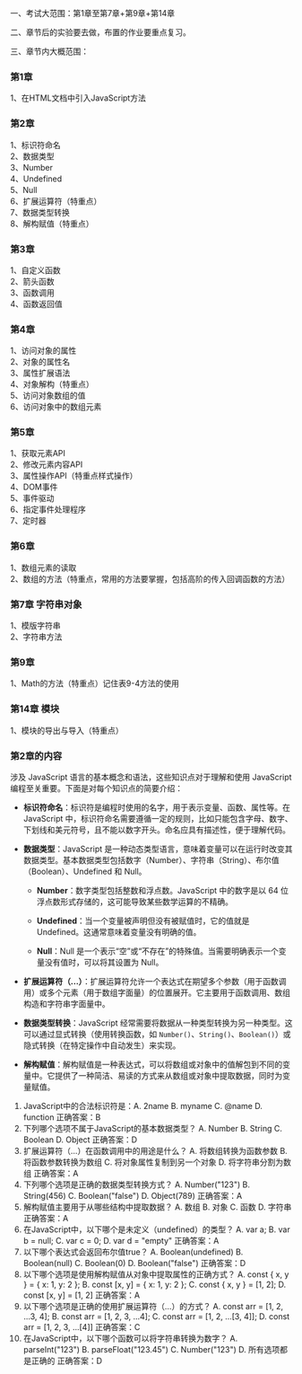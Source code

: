一、考试大范围：第1章至第7章+第9章+第14章  

二、章节后的实验要去做，布置的作业要重点复习。  

三、章节内大概范围：  

### 第1章  
1、在HTML文档中引入JavaScript方法  

### 第2章  
1、标识符命名  
2、数据类型  
3、Number  
4、Undefined  
5、Null  
6、扩展运算符（特重点）  
7、数据类型转换  
8、解构赋值（特重点）  

### 第3章  
1、自定义函数  
2、箭头函数  
3、函数调用  
4、函数返回值  

### 第4章  
1、访问对象的属性  
2、对象的属性名  
3、属性扩展语法  
4、对象解构（特重点）  
5、访问对象数组的值  
6、访问对象中的数组元素  

### 第5章  
1、获取元素API  
2、修改元素内容API  
3、属性操作API（特重点样式操作）  
4、DOM事件  
5、事件驱动  
6、指定事件处理程序  
7、定时器  

### 第6章  
1、数组元素的读取  
2、数组的方法（特重点，常用的方法要掌握，包括高阶的传入回调函数的方法）  

### 第7章 字符串对象  
1、模版字符串  
2、字符串方法  

### 第9章  
1、Math的方法（特重点）记住表9-4方法的使用  

### 第14章 模块  
1、模块的导出与导入（特重点）  
  
  

### 第2章的内容

涉及 JavaScript 语言的基本概念和语法，这些知识点对于理解和使用 JavaScript 编程至关重要。下面是对每个知识点的简要介绍：

- **标识符命名**：标识符是编程时使用的名字，用于表示变量、函数、属性等。在 JavaScript 中，标识符命名需要遵循一定的规则，比如只能包含字母、数字、下划线和美元符号，且不能以数字开头。命名应具有描述性，便于理解代码。

- **数据类型**：JavaScript 是一种动态类型语言，意味着变量可以在运行时改变其数据类型。基本数据类型包括数字（Number）、字符串（String）、布尔值（Boolean）、Undefined 和 Null。

  - **Number**：数字类型包括整数和浮点数。JavaScript 中的数字是以 64 位浮点数形式存储的，这可能导致某些数学运算的不精确。

  - **Undefined**：当一个变量被声明但没有被赋值时，它的值就是 Undefined。这通常意味着变量没有明确的值。

  - **Null**：Null 是一个表示“空”或“不存在”的特殊值。当需要明确表示一个变量没有值时，可以将其设置为 Null。

- **扩展运算符（...）**：扩展运算符允许一个表达式在期望多个参数（用于函数调用）或多个元素（用于数组字面量）的位置展开。它主要用于函数调用、数组构造和字符串字面量中。

- **数据类型转换**：JavaScript 经常需要将数据从一种类型转换为另一种类型。这可以通过显式转换（使用转换函数，如 `Number()`、`String()`、`Boolean()`）或隐式转换（在特定操作中自动发生）来实现。

- **解构赋值**：解构赋值是一种表达式，可以将数组或对象中的值解包到不同的变量中。它提供了一种简洁、易读的方式来从数组或对象中提取数据，同时为变量赋值。


1. JavaScript中的合法标识符是：A. 2name B. myname C. @name D. function 正确答案：B
2. 下列哪个选项不属于JavaScript的基本数据类型？ A. Number B. String C. Boolean D. Object 正确答案：D
3. 扩展运算符（…）在函数调用中的用途是什么？ A. 将数组转换为函数参数 B. 将函数参数转换为数组 C. 将对象属性复制到另一个对象 D. 将字符串分割为数组 正确答案：A
4. 下列哪个选项是正确的数据类型转换方式？ A. Number("123") B. String(456) C. Boolean("false") D. Object(789) 正确答案：A
5. 解构赋值主要用于从哪些结构中提取数据？ A. 数组 B. 对象 C. 函数 D. 字符串 正确答案：A
6. 在JavaScript中，以下哪个是未定义（undefined）的类型？ A. var a; B. var b = null; C. var c = 0; D. var d = "empty" 正确答案：A
7. 以下哪个表达式会返回布尔值true？ A. Boolean(undefined) B. Boolean(null) C. Boolean(0) D. Boolean("false") 正确答案：D
8. 以下哪个选项是使用解构赋值从对象中提取属性的正确方式？ A. const { x, y } = { x: 1, y: 2 }; B. const [x, y] = { x: 1, y: 2 }; C. const { x, y } = [1, 2]; D. const [x, y] = [1, 2] 正确答案：A
9. 以下哪个选项是正确的使用扩展运算符（…）的方式？ A. const arr = [1, 2, ...3, 4]; B. const arr = [1, 2, 3, ...4]; C. const arr = [1, 2, ...[3, 4]]; D. const arr = [1, 2, 3, ...[4]] 正确答案：C
10. 在JavaScript中，以下哪个函数可以将字符串转换为数字？ A. parseInt("123") B. parseFloat("123.45") C. Number("123") D. 所有选项都是正确的 正确答案：D

